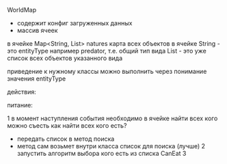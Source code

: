 WorldMap
 - содержит конфиг загруженных данных 
 - массив ячеек

в ячейке Map<String, List<Natures>> natures карта всех объектов в ячейке
String - это entityType например predator, т.е. общий тип вида
List<Natures> - это уже список всех объектов указанного вида

приведение к нужному классы можно выполнить через понимание значения entityType

действия:

питание:

1 в момент наступления события необходимо в ячейке найти всех кого можно съесть
как найти всех кого есть?
 - передать список в метод поиска
 - метод сам возьмет внутри класса список для поиска (лучше)
2 запустить алгоритм выбора кого есть из списка CanEat
3 
